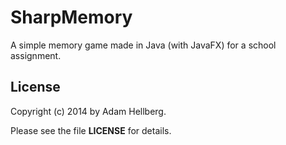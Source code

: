 SharpMemory
===========

A simple memory game made in Java (with JavaFX) for a school assignment.

License
-------

Copyright (c) 2014 by Adam Hellberg.

Please see the file **LICENSE** for details.
